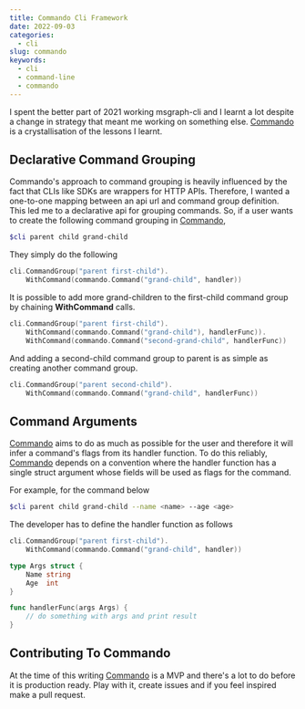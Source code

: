 ```yaml
---
title: Commando Cli Framework 
date: 2022-09-03
categories:
  - cli
slug: commando 
keywords:
  - cli
  - command-line
  - commando
---
```


I spent the better part of 2021 working msgraph-cli and I learnt a lot despite  a change in strategy that meant me working on something else. [Commando](https://github.com/jobala/commando) is a crystallisation of the lessons I learnt. 


## Declarative Command Grouping

Commando's approach to command grouping is heavily influenced by the fact that CLIs like SDKs are wrappers for HTTP APIs. Therefore, I wanted a one-to-one mapping between an api url and command group definition. This led me to a declarative api for grouping commands. So, if a user wants to create the following command grouping in [Commando](https://github.com/jobala/commando),

```sh
$cli parent child grand-child
```

They simply do the following

```go
cli.CommandGroup("parent first-child").
    WithCommand(commando.Command("grand-child", handler))
```

It is possible to add more grand-children to the first-child command group by chaining **WithCommand** calls.

```go
cli.CommandGroup("parent first-child").
    WithCommand(commando.Command("grand-child"), handlerFunc)).
    WithCommand(commando.Command("second-grand-child", handlerFunc))
```


And adding a second-child command group to parent is as simple as creating another command group.

```go
cli.CommandGroup("parent second-child").
    WithCommand(commando.Command("grand-child", handlerFunc))
```

## Command Arguments

[Commando](https://github.com/jobala/commando) aims to do as much as possible for the user and therefore it will infer a command's flags from its handler function. To do this reliably, [Commando](https://github.com/jobala/commando) depends on a convention where the handler function has a single struct argument whose fields will be used as flags for the command.

For example, for the command below

```sh
$cli parent child grand-child --name <name> --age <age>
```

The developer has to define the handler function as follows

```go
cli.CommandGroup("parent first-child").
    WithCommand(commando.Command("grand-child", handler))

type Args struct {
    Name string
    Age  int
}

func handlerFunc(args Args) {
    // do something with args and print result
}

```

## Contributing To Commando

At the time of this writing [Commando](https://github.com/jobala/commando) is a MVP and there's a lot to do before it is production ready. Play with it, create issues and if you feel inspired make a pull request.
